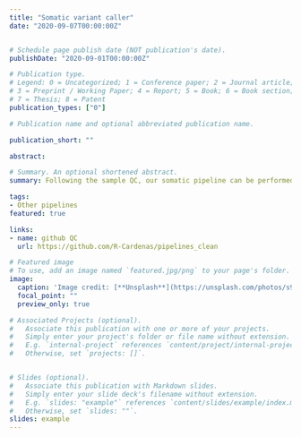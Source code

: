 ```yaml
---
title: "Somatic variant caller"
date: "2020-09-07T00:00:00Z"


# Schedule page publish date (NOT publication's date).
publishDate: "2020-09-01T00:00:00Z"

# Publication type.
# Legend: 0 = Uncategorized; 1 = Conference paper; 2 = Journal article;
# 3 = Preprint / Working Paper; 4 = Report; 5 = Book; 6 = Book section;
# 7 = Thesis; 8 = Patent
publication_types: ["0"]

# Publication name and optional abbreviated publication name.

publication_short: ""

abstract:

# Summary. An optional shortened abstract.
summary: Following the sample QC, our somatic pipeline can be performed on tumor-normal matched samples. Samples are analysed using Sanger's variant pipelines for exome (cgpWXS) or whole-genome sequencing (cgpWGS) in addition our inhouse pipeline that utlises Mutect2 and the GATK workflow tools.

tags:
- Other pipelines
featured: true

links:
- name: github QC
  url: https://github.com/R-Cardenas/pipelines_clean

# Featured image
# To use, add an image named `featured.jpg/png` to your page's folder.
image:
  caption: 'Image credit: [**Unsplash**](https://unsplash.com/photos/s9CC2SKySJM)'
  focal_point: ""
  preview_only: true

# Associated Projects (optional).
#   Associate this publication with one or more of your projects.
#   Simply enter your project's folder or file name without extension.
#   E.g. `internal-project` references `content/project/internal-project/index.md`.
#   Otherwise, set `projects: []`.


# Slides (optional).
#   Associate this publication with Markdown slides.
#   Simply enter your slide deck's filename without extension.
#   E.g. `slides: "example"` references `content/slides/example/index.md`.
#   Otherwise, set `slides: ""`.
slides: example
---
```

